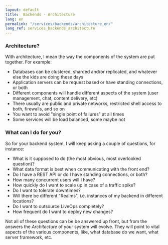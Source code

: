 ```yaml
---
layout: default
title:  Backends - Architecture
lang: en
permalink: "/services/backends/architecture_en/"
lang_ref: services_backends_architecture
---
```


<!-- <ol class="breadcrumb">
  <li>
    <i class="fa fa-caret-left" aria-hidden="false"></i>
    <a href="#">
    Code
    </a>
  </li>
  <li>
    <i class="fa fa-caret-up" aria-hidden="false"></i>
    <a href="#">
    Backends
    </a>
  </li>

  <li>
    <a href="#">
    Automation
    </a>
    <i class="fa fa-caret-right" aria-hidden="false"></i>
  </li>
</ol> -->

### Architecture?
With architecture, I mean the way the components of the system are put together. For example:

- Databases can be clustered, sharded and/or replicated, and whatever else the kids are doing these days
- Application servers can be request based or have standing connections, or both
- Different components will handle different aspects of the system (user management, chat, content delivery, etc)
- There usually are public and private networks, restricted shell access to both, firewalls, and so on
- You want to avoid "single point of failures" at all times
- Some services will be load balanced, some maybe not

### What can I do for you?
So for your backend system, I will keep asking a couple of questions, for instance:

- What is it supposed to do (the most obvious, most overlooked question)?
- What data format is best when communicating with the front end?
- Do I have a REST API or do I have standing connections, or both?
- How many concurrent users will I have?
- How quickly do I want to scale up in case of a traffic spike?
- Do I want to tolerate downtimes?
- Will there be different "Realms", i.e. instances of my backend in different locations?
- Do I want to outsource LiveOps completely?
- How frequent do I want to deploy new changes?

Not all of these questions can be be answered up front, but from the answers the <em>Architecture</em> of your system will evolve. They will point to vital aspects of the various components, like, what database do we want, what server framework, etc.
